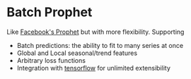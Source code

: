 # Batch Prophet

Like [Facebook's Prophet](https://facebook.github.io/prophet/) but with more
flexibility. Supporting

- Batch predictions: the ability to fit to many series at once
- Global and Local seasonal/trend features
- Arbitrary loss functions
- Integration with [tensorflow](https://www.tensorflow.org/) for unlimited extensibility
